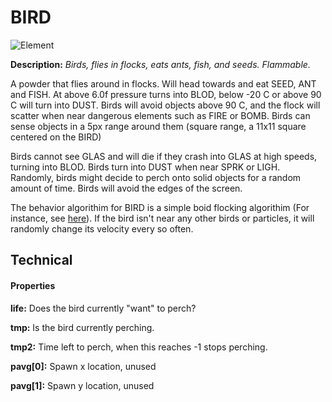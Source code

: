 # BIRD

![Element](https://i.imgur.com/vOou4Gl.gif)

**Description:**  *Birds, flies in flocks, eats ants, fish, and seeds. Flammable.*

A powder that flies around in flocks. Will head towards and eat SEED, ANT and FISH. At above 6.0f pressure turns into BLOD, below -20 C or above 90 C will turn into DUST. Birds will avoid objects above 90 C, and the flock will scatter when near dangerous elements such as FIRE or BOMB. Birds can sense objects in a 5px range around them (square range, a 11x11 square centered on the BIRD)

Birds cannot see GLAS and will die if they crash into GLAS at high speeds, turning into BLOD. Birds turn into DUST when near SPRK or LIGH. Randomly, birds might decide to perch onto solid objects for a random amount of time. Birds will avoid the edges of the screen.

The behavior algorithim for BIRD is a simple boid flocking algorithim (For instance, see [here](http://www.vergenet.net/~conrad/boids/pseudocode.html)). If the bird isn't near any other birds or particles, it will randomly change its velocity every so often.

## Technical

#### Properties
**life:** Does the bird currently "want" to perch?

**tmp:** Is the bird currently perching.

**tmp2:** Time left to perch, when this reaches -1 stops perching.

**pavg[0]:** Spawn x location, unused

**pavg[1]:** Spawn y location, unused
